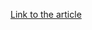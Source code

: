 [Link to the article](https://cybersecuritynews.com/new-hybridpetya-weaponizing-uefi-vulnerability/)
